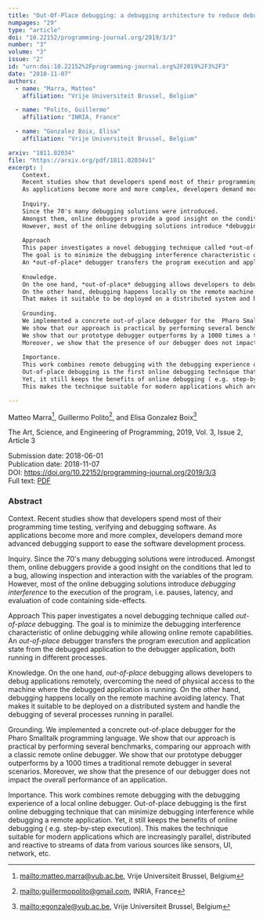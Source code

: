```yaml
---
title: "Out-Of-Place debugging: a debugging architecture to reduce debugging interference"
numpages: "29"
type: "article"
doi: "10.22152/programming-journal.org/2019/3/3"
number: "3"
volume: "3"
issue: "2"
id: "urn:doi:10.22152%2Fprogramming-journal.org%2F2019%2F3%2F3"
date: "2018-11-07"
authors: 
  - name: "Marra, Matteo"
    affiliation: "Vrije Universiteit Brussel, Belgium"

  - name: "Polito, Guillermo"
    affiliation: "INRIA, France"

  - name: "Gonzalez Boix, Elisa"
    affiliation: "Vrije Universiteit Brussel, Belgium"

arxiv: "1811.02034"
file: "https://arxiv.org/pdf/1811.02034v1"
excerpt: |
    Context.
    Recent studies show that developers spend most of their programming time testing, verifying and debugging software.
    As applications become more and more complex, developers demand more advanced debugging support to ease the software development process. 
    
    Inquiry.
    Since the 70's many debugging solutions were introduced. 
    Amongst them, online debuggers provide a good insight on the conditions that led to a bug, allowing inspection and interaction with the variables of the program.
    However, most of the online debugging solutions introduce *debugging interference* to the execution of the program, i.e.  pauses, latency, and evaluation of code containing side-effects. 
    
    Approach
    This paper investigates a novel debugging technique called *out-of-place* debugging.
    The goal is to minimize the debugging interference characteristic of online debugging while allowing online remote capabilities.
    An *out-of-place* debugger transfers the program execution and application state from the debugged application to the debugger application, both running in different processes.
    
    Knowledge.
    On the one hand, *out-of-place* debugging allows developers to debug applications remotely, overcoming the need of physical access to the machine where the debugged application is running.
    On the other hand, debugging happens locally on the remote machine avoiding latency.
    That makes it suitable to be deployed on a distributed system and handle the debugging of several processes running in parallel.
    
    Grounding.
    We implemented a concrete out-of-place debugger for the  Pharo Smalltalk programming language.
    We show that our approach is practical by performing several benchmarks, comparing our approach with a classic remote online debugger.
    We show that our prototype debugger outperforms by a 1000 times a traditional remote debugger in several scenarios. 
    Moreover, we show that the presence of our debugger does not impact the overall performance of an application.
    
    Importance.
    This work combines remote debugging with the debugging experience of a local online debugger.
    Out-of-place debugging is the first online debugging technique that can minimize debugging interference while debugging a remote application.
    Yet, it still keeps the benefits of online debugging ( e.g. step-by-step execution).
    This makes the technique suitable for modern applications which are increasingly parallel, distributed and reactive to streams of data from various sources like sensors, UI, network, etc. 

---
```

Matteo Marra[^1], Guillermo Polito[^2], and Elisa Gonzalez Boix[^3]

The Art, Science, and Engineering of Programming, 2019, Vol. 3, Issue 2, Article 3

Submission date: 2018-06-01  
Publication date: 2018-11-07  
DOI: <https://doi.org/10.22152/programming-journal.org/2019/3/3>  
Full text: [PDF](https://arxiv.org/pdf/1811.02034v1)  


### Abstract

Context.
Recent studies show that developers spend most of their programming time testing, verifying and debugging software.
As applications become more and more complex, developers demand more advanced debugging support to ease the software development process. 

Inquiry.
Since the 70's many debugging solutions were introduced. 
Amongst them, online debuggers provide a good insight on the conditions that led to a bug, allowing inspection and interaction with the variables of the program.
However, most of the online debugging solutions introduce *debugging interference* to the execution of the program, i.e.  pauses, latency, and evaluation of code containing side-effects. 

Approach
This paper investigates a novel debugging technique called *out-of-place* debugging.
The goal is to minimize the debugging interference characteristic of online debugging while allowing online remote capabilities.
An *out-of-place* debugger transfers the program execution and application state from the debugged application to the debugger application, both running in different processes.

Knowledge.
On the one hand, *out-of-place* debugging allows developers to debug applications remotely, overcoming the need of physical access to the machine where the debugged application is running.
On the other hand, debugging happens locally on the remote machine avoiding latency.
That makes it suitable to be deployed on a distributed system and handle the debugging of several processes running in parallel.

Grounding.
We implemented a concrete out-of-place debugger for the  Pharo Smalltalk programming language.
We show that our approach is practical by performing several benchmarks, comparing our approach with a classic remote online debugger.
We show that our prototype debugger outperforms by a 1000 times a traditional remote debugger in several scenarios. 
Moreover, we show that the presence of our debugger does not impact the overall performance of an application.

Importance.
This work combines remote debugging with the debugging experience of a local online debugger.
Out-of-place debugging is the first online debugging technique that can minimize debugging interference while debugging a remote application.
Yet, it still keeps the benefits of online debugging ( e.g. step-by-step execution).
This makes the technique suitable for modern applications which are increasingly parallel, distributed and reactive to streams of data from various sources like sensors, UI, network, etc. 


[^1]: <mailto:matteo.marra@vub.ac.be>, Vrije Universiteit Brussel, Belgium
[^2]: <mailto:guillermopolito@gmail.com>, INRIA, France
[^3]: <mailto:egonzale@vub.ac.be>, Vrije Universiteit Brussel, Belgium
